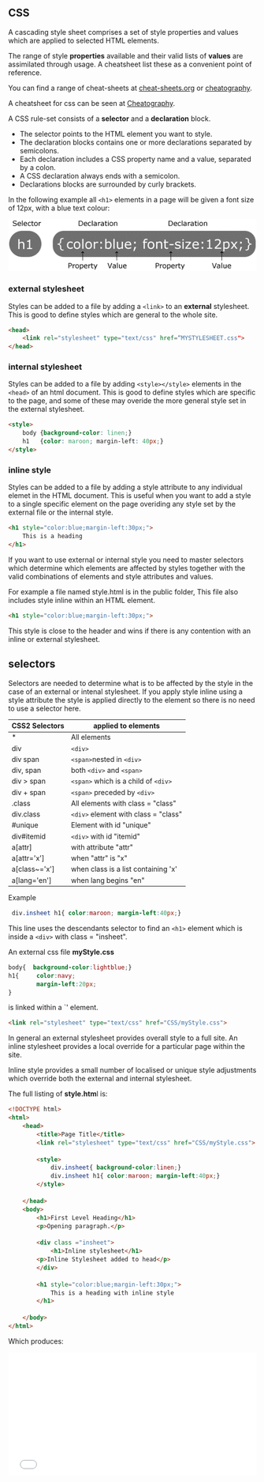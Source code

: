 ## CSS

A cascading style sheet comprises a set of style properties and values which are applied to selected HTML elements.

The range of style **properties** available and their valid lists of **values** are assimilated through usage.  A cheatsheet list these as a convenient point of reference.

You can find a range of cheat-sheets at [cheat-sheets.org](http://www.cheat-sheets.org/) or [cheatography](https://cheatography.com/programming/).

A cheatsheet for css can be seen at [Cheatography](https://cheatography.com/davechild/cheat-sheets/css2/).

A CSS rule-set consists of a **selector** and a **declaration** block.

* The selector points to the HTML element you want to style.
* The declaration blocks contains one or more declarations separated by semicolons.
* Each declaration includes a CSS property name and a value, separated by a colon.
* A CSS declaration always ends with a semicolon.
* Declarations blocks are surrounded by curly brackets.

In the following example all `<h1>` elements in a page will be given a font size of 12px, with a blue text colour:

![css pattern](cssPattern.png)

### external stylesheet

Styles can be added to a file by adding a `<link>` to an **external** stylesheet.  This is good to define styles which are general to the whole site.

```html
<head>
    <link rel="stylesheet" type="text/css" href=“MYSTYLESHEET.css">
</head>
```
### internal stylesheet

Styles can be added to a file by adding `<style></style>` elements in the `<head>` of an html document.  This is good to define styles which are specific to the page, and some of these may overide the more general style set in the external stylesheet.

```html
<style>
    body {background-color: linen;}
    h1   {color: maroon; margin-left: 40px;} 
</style>
```

### inline style 

Styles can be added to a file by adding a style attribute to any individual elemet in the HTML document.  This is useful when you want to add a style to a single specific element on the page overiding any style set by the external file or the internal style.

```html
<h1 style="color:blue;margin-left:30px;">
	This is a heading
</h1>
```


If you want to use external or internal style you need to master selectors which determine which elements are affected by styles together with the valid combinations of elements and style attributes and values.

For example a file named style.html is in the public folder,  This file also includes style inline within an HTML element.

```html
<h1 style="color:blue;margin-left:30px;">
```

This style is close to the header and wins if there is any contention with an inline or external stylesheet.

## selectors

Selectors are needed to determine what is to be affected by the style in the case of an external or intenal stylesheet.  If you apply style inline using a style attribute the style is applied directly to the element so there is no need to use a selector here.




|CSS2 Selectors | applied to elements   |
| -------       | -------               |
| *             | All elements              |
| div            |`<div>`
|div span       | `<span>`nested in `<div>`        |
|div, span      |both `<div>` and `<span>`           |
|div > span     | `<span>` which is a child of `<div>` |
|div + span     | `<span>` preceded by `<div>` |
| .class        |  All elements with class = "class" |
|div.class      | `<div>` element with class =  "class"|
|#unique        | Element with id "unique" |
|div#itemid     |`<div>` with id "itemid" |
|a[attr]        |<a> with attribute "attr"|
|a[attr='x']    | <a> when "attr" is "x" |
|a[class~='x']  |<a> when class is a list containing 'x'|
|a[lang='en']  |<a> when lang begins "en" |

Example

```css
 div.insheet h1{ color:maroon; margin-left:40px;}
```
This line uses the descendants selector to find an `<h1>` element which is inside a `<div>` with class = "insheet".

An external css file **myStyle.css**

```css
body{  background-color:lightblue;}
h1{     color:navy; 
        margin-left:20px;
}
```

is linked within a `<link>' element.

```html
<link rel="stylesheet" type="text/css" href="CSS/myStyle.css">
```

In general an external stylesheet provides overall style to a full site.  An inline stylesheet provides a local override for a particular page within the site.

Inline style provides a small number of localised or unique style adjustments which override both the external and internal stylesheet.

The full listing of **style.htm**l is:

```html
<!DOCTYPE html>
<html>
    <head>
        <title>Page Title</title>
        <link rel="stylesheet" type="text/css" href="CSS/myStyle.css">
    
        <style> 
            div.insheet{ background-color:linen;}
            div.insheet h1{ color:maroon; margin-left:40px;}
        </style>
    
    </head>
    <body>
        <h1>First Level Heading</h1>
        <p>Opening paragraph.</p>

        <div class ="insheet">
            <h1>Inline stylesheet</h1>
        <p>Inline Stylesheet added to head</p>
        </div>

        <h1 style="color:blue;margin-left:30px;">
            This is a heading with inline style
        </h1>
        
    </body>
</html>
```

Which produces:

<iframe 
    height="250" 
    width="100%" 
    scrolling="no" 
    title="Hello.html" 
    src="Block_1/section_2/public/style.html" 
    frameborder="no" 
    loading="lazy" 
    allowtransparency="true" 
    allowfullscreen="true">
</iframe>